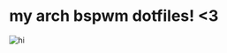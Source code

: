 # my arch bspwm dotfiles! <3

![hi](https://c.tenor.com/GcAHXI0u1BkAAAAd/asuka-shikinami-langley-asuka-shikinami.gif)
